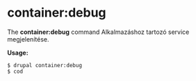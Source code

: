 # container:debug
The **container:debug** command Alkalmazáshoz tartozó service megjelenítése.

**Usage:**
```
$ drupal container:debug 
$ cod  
```
